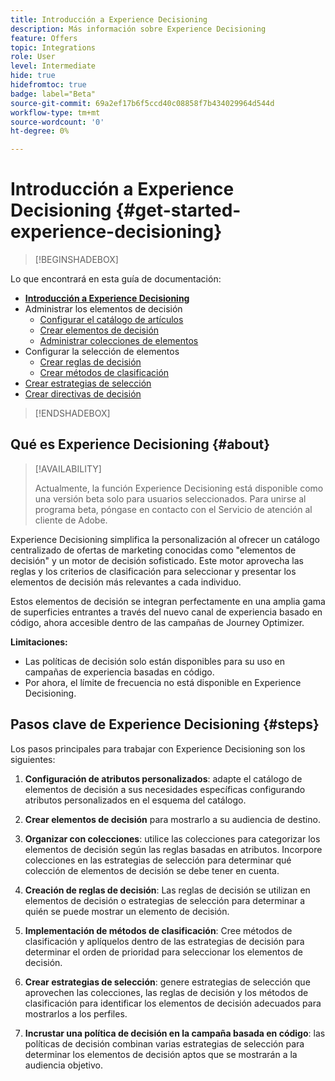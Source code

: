 ```yaml
---
title: Introducción a Experience Decisioning
description: Más información sobre Experience Decisioning
feature: Offers
topic: Integrations
role: User
level: Intermediate
hide: true
hidefromtoc: true
badge: label="Beta"
source-git-commit: 69a2ef17b6f5ccd40c08858f7b434029964d544d
workflow-type: tm+mt
source-wordcount: '0'
ht-degree: 0%

---
```


# Introducción a Experience Decisioning {#get-started-experience-decisioning}

>[!BEGINSHADEBOX]

Lo que encontrará en esta guía de documentación:

* **[Introducción a Experience Decisioning](gs-experience-decisioning.md)**
* Administrar los elementos de decisión
   * [Configurar el catálogo de artículos](catalogs.md)
   * [Crear elementos de decisión](items.md)
   * [Administrar colecciones de elementos](collections.md)
* Configurar la selección de elementos
   * [Crear reglas de decisión](rules.md)
   * [Crear métodos de clasificación](ranking.md)
* [Crear estrategias de selección](selection-strategies.md)
* [Crear directivas de decisión](create-decision.md)

>[!ENDSHADEBOX]

## Qué es Experience Decisioning {#about}

>[!AVAILABILITY]
>
>Actualmente, la función Experience Decisioning está disponible como una versión beta solo para usuarios seleccionados. Para unirse al programa beta, póngase en contacto con el Servicio de atención al cliente de Adobe.

Experience Decisioning simplifica la personalización al ofrecer un catálogo centralizado de ofertas de marketing conocidas como &quot;elementos de decisión&quot; y un motor de decisión sofisticado. Este motor aprovecha las reglas y los criterios de clasificación para seleccionar y presentar los elementos de decisión más relevantes a cada individuo.

Estos elementos de decisión se integran perfectamente en una amplia gama de superficies entrantes a través del nuevo canal de experiencia basado en código, ahora accesible dentro de las campañas de Journey Optimizer.

**Limitaciones:**

* Las políticas de decisión solo están disponibles para su uso en campañas de experiencia basadas en código.
* Por ahora, el límite de frecuencia no está disponible en Experience Decisioning.

## Pasos clave de Experience Decisioning {#steps}

Los pasos principales para trabajar con Experience Decisioning son los siguientes:

1. **Configuración de atributos personalizados**: adapte el catálogo de elementos de decisión a sus necesidades específicas configurando atributos personalizados en el esquema del catálogo.

1. **Crear elementos de decisión** para mostrarlo a su audiencia de destino.

1. **Organizar con colecciones**: utilice las colecciones para categorizar los elementos de decisión según las reglas basadas en atributos. Incorpore colecciones en las estrategias de selección para determinar qué colección de elementos de decisión se debe tener en cuenta.

1. **Creación de reglas de decisión**: Las reglas de decisión se utilizan en elementos de decisión o estrategias de selección para determinar a quién se puede mostrar un elemento de decisión.

1. **Implementación de métodos de clasificación**: Cree métodos de clasificación y aplíquelos dentro de las estrategias de decisión para determinar el orden de prioridad para seleccionar los elementos de decisión.

1. **Crear estrategias de selección**: genere estrategias de selección que aprovechen las colecciones, las reglas de decisión y los métodos de clasificación para identificar los elementos de decisión adecuados para mostrarlos a los perfiles.

1. **Incrustar una política de decisión en la campaña basada en código**: las políticas de decisión combinan varias estrategias de selección para determinar los elementos de decisión aptos que se mostrarán a la audiencia objetivo.

<!--## Glossary-->
